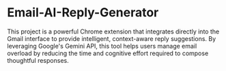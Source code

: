 # Email-AI-Reply-Generator
This project is a powerful Chrome extension that integrates directly into the Gmail interface to provide intelligent, context-aware reply suggestions. By leveraging Google's Gemini API, this tool helps users manage email overload by reducing the time and cognitive effort required to compose thoughtful responses.
